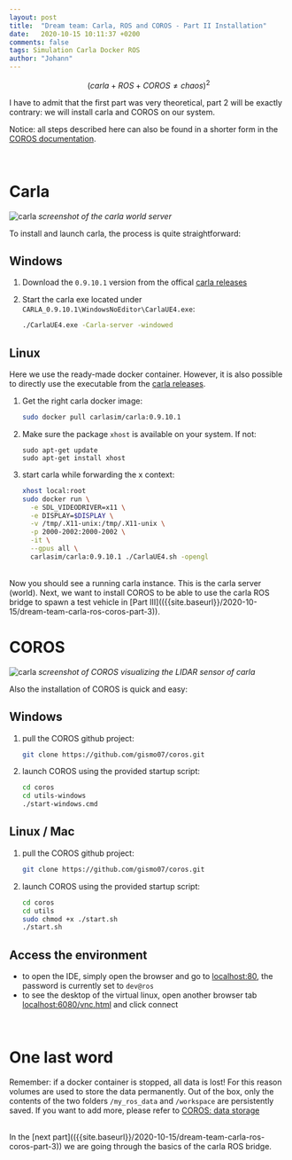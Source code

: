 ```yaml
---
layout: post
title:  "Dream team: Carla, ROS and COROS - Part II Installation"
date:   2020-10-15 10:11:37 +0200
comments: false
tags: Simulation Carla Docker ROS
author: "Johann"
---
```


$$(carla + ROS + COROS \neq chaos)^2$$

I have to admit that the first part was very theoretical, part 2 will be exactly contrary: we will install carla and COROS on our system.

Notice: all steps described here can also be found in a shorter form in the [COROS documentation](https://github.com/gismo07/coros/blob/master/README.md).

<br>

# Carla
![carla]({{site.baseurl}}/assets/install/carla.png)
*screenshot of the carla world server*

To install and launch carla, the process is quite straightforward:

## Windows
1. Download the `0.9.10.1` version from the offical [carla releases](https://github.com/carla-simulator/carla/releases/tag/0.9.10.1)

2. Start the carla exe located under `CARLA_0.9.10.1\WindowsNoEditor\CarlaUE4.exe`:
     ```bash
     ./CarlaUE4.exe -Carla-server -windowed
     ```

## Linux
Here we use the ready-made docker container. However, it is also possible to directly use the executable from the [carla releases](https://github.com/carla-simulator/carla/releases/tag/0.9.10.1).
1. Get the right carla docker image:
    ```bash
    sudo docker pull carlasim/carla:0.9.10.1
    ```
2. Make sure the package `xhost` is available on your system. If not:
    ```
    sudo apt-get update
    sudo apt-get install xhost
    ```

3. start carla while forwarding the x context:
    ```bash
    xhost local:root
    sudo docker run \
      -e SDL_VIDEODRIVER=x11 \
      -e DISPLAY=$DISPLAY \
      -v /tmp/.X11-unix:/tmp/.X11-unix \
      -p 2000-2002:2000-2002 \
      -it \
      --gpus all \
      carlasim/carla:0.9.10.1 ./CarlaUE4.sh -opengl
    ```

<br>
Now you should see a running carla instance. This is the carla server (world). Next, we want to install COROS to be able to use the carla ROS bridge to spawn a test vehicle in [Part III](({{site.baseurl}}/2020-10-15/dream-team-carla-ros-coros-part-3)).


<br>

# COROS
![carla]({{site.baseurl}}/assets/install/rviz.png)
*screenshot of COROS visualizing the LIDAR sensor of carla*

Also the installation of COROS is quick and easy:

## Windows
1. pull the COROS github project:
    ```bash
    git clone https://github.com/gismo07/coros.git
    ```
2. launch COROS using the provided startup script:
    ```bash
    cd coros
    cd utils-windows
    ./start-windows.cmd
    ```

## Linux / Mac
1. pull the COROS github project:
    ```bash
    git clone https://github.com/gismo07/coros.git
    ```
2. launch COROS using the provided startup script:
    ```bash
    cd coros
    cd utils
    sudo chmod +x ./start.sh
    ./start.sh
    ```

## Access the environment
  - to open the IDE, simply open the browser and go to [localhost:80](localhost:80), the password is currently set to `dev@ros`
  - to see the desktop of the virtual linux, open another browser tab [localhost:6080/vnc.html]() and click connect

<br>

# One last word
Remember: if a docker container is stopped, all data is lost! For this reason volumes are used to store the data permanently. Out of the box, only the contents of the two folders `/my_ros_data` and `/workspace` are persistently saved. If you want to add more, please refer to [COROS: data storage](https://github.com/gismo07/coros/blob/master/README.md#-data-storage)

<br>
In the [next part](({{site.baseurl}}/2020-10-15/dream-team-carla-ros-coros-part-3)) we are going through the basics of the carla ROS bridge.

<!-- ![communication of carla and coros](https://raw.githubusercontent.com/gismo07/coros/master/assets/carla.jpg) -->